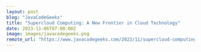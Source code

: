 ```yaml
---
layout: post
blog: "JavaCodeGeeks"
title: "Supercloud Computing: A New Frontier in Cloud Technology"
date: 2023-11-06T07:00:00Z
image: images/javacodegeeks.png
remote_url: "https://www.javacodegeeks.com/2023/11/supercloud-computing-a-new-frontier-in-cloud-technology.html"
---
```


